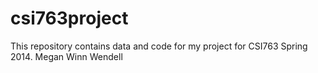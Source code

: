 csi763project
=============
This repository contains data and code for my project for CSI763 Spring 2014.
Megan Winn Wendell
